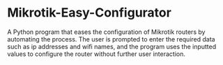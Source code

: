 # Mikrotik-Easy-Configurator
A Python program that eases the configuration of Mikrotik routers by automating the process. 
The user is prompted to enter the required data such as ip addresses and wifi names, and the program uses the inputted values to configure the router without further user interaction. 
